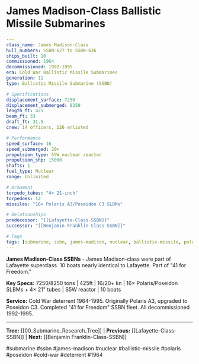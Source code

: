 # James Madison-Class Ballistic Missile Submarines

```yaml
---
class_name: James Madison-Class
hull_numbers: SSBN-627 to SSBN-636
ships_built: 10
commissioned: 1964
decommissioned: 1992-1995
era: Cold War Ballistic Missile Submarines
generation: 11
type: Ballistic Missile Submarine (SSBN)

# Specifications
displacement_surface: 7250
displacement_submerged: 8250
length_ft: 425
beam_ft: 33
draft_ft: 31.5
crew: 14 officers, 126 enlisted

# Performance
speed_surface: 16
speed_submerged: 20+
propulsion_type: S5W nuclear reactor
propulsion_shp: 15000
shafts: 1
fuel_type: Nuclear
range: Unlimited

# Armament
torpedo_tubes: "4× 21-inch"
torpedoes: 12
missiles: "16× Polaris A3/Poseidon C3 SLBMs"

# Relationships
predecessor: "[[Lafayette-Class-SSBN]]"
successor: "[[Benjamin Franklin-Class-SSBN]]"

# Tags
tags: [submarine, ssbn, james-madison, nuclear, ballistic-missile, polaris, poseidon, cold-war, deterrent, 1964]
---
```

**James Madison-Class SSBNs** - James Madison-class were part of Lafayette superclass. 10 boats nearly identical to Lafayette. Part of "41 for Freedom."

**Key Specs:** 7250/8250 tons | 425ft | 16/20+ kn | 16× Polaris/Poseidon SLBMs + 4× 21" tubes | S5W reactor | 10 boats

**Service:** Cold War deterrent 1964-1995. Originally Polaris A3, upgraded to Poseidon C3. Completed "41 for Freedom" SSBN fleet. All decommissioned 1992-1995.

---
**Tree:** [[00_Submarine_Research_Tree]] | **Previous:** [[Lafayette-Class-SSBN]] | **Next:** [[Benjamin Franklin-Class-SSBN]]

#submarine #ssbn #james-madison #nuclear #ballistic-missile #polaris #poseidon #cold-war #deterrent #1964
